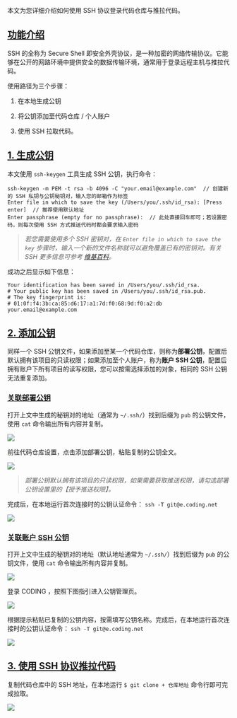 本文为您详细介绍如何使用 SSH 协议登录代码仓库与推拉代码。

## [功能介绍](#intro)

SSH 的全称为 Secure Shell 即安全外壳协议，是一种加密的网络传输协议。它能够在公开的网路环境中提供安全的数据传输环境，通常用于登录远程主机与推拉代码。

使用路径为三个步骤： 

1.  在本地生成公钥

2.  将公钥添加至代码仓库 / 个人账户

3.  使用 SSH 拉取代码。


## [1. 生成公钥](#keygen)

本文使用 `ssh-keygen` 工具生成 SSH 公钥，执行命令：

```shell
ssh-keygen -m PEM -t rsa -b 4096 -C "your.email@example.com"  // 创建新的 SSH 私钥与公钥秘钥对，输入您的邮箱作为标签
Enter file in which to save the key (/Users/you/.ssh/id_rsa): [Press enter]  // 推荐使用默认地址
Enter passphrase (empty for no passphrase):  // 此处直接回车即可；若设置密码，则每次使用 SSH 方式推送代码时都会要求输入密码
```

> *若您需要使用多个 SSH 密钥对，在 `Enter file in which to save the key` 步骤时，输入一个新的文件名称就可以避免覆盖已有的密钥对。有关 SSH 更多信息可参考 [维基百科](http://zh.wikipedia.org/zh/Secure_Shell)。*

成功之后显示如下信息：

```shell
Your identification has been saved in /Users/you/.ssh/id_rsa.
# Your public key has been saved in /Users/you/.ssh/id_rsa.pub.
# The key fingerprint is:
# 01:0f:f4:3b:ca:85:d6:17:a1:7d:f0:68:9d:f0:a2:db your.email@example.com
```

## [2. 添加公钥](#add-key)

同样一个 SSH 公钥文件，如果添加至某一个代码仓库，则称为**部署公钥**，配置后默认拥有该项目的只读权限；如果添加至个人账户，称为**账户 SSH 公钥**，配置后拥有账户下所有项目的读写权限，您可以按需选择添加的对象，相同的 SSH 公钥无法重复添加。

### [关联部署公钥](#deploy-key)

打开上文中生成的秘钥对的地址（通常为 `~/.ssh/`）找到后缀为 `pub` 的公钥文件，使用 `cat` 命令输出所有内容并复制。

![](https://help-assets.codehub.cn/enterprise/20210510170913.png)

前往代码仓库设置，点击添加部署公钥，粘贴复制的公钥全文。

![](https://help-assets.codehub.cn/enterprise/20210510172409.png)

> *部署公钥默认拥有该项目的只读权限，如果需要获取推送权限，请勾选部署公钥设置里的【授予推送权限】。*

完成后，在本地运行首次连接时的公钥认证命令： `ssh -T git@e.coding.net`

![](https://help-assets.codehub.cn/enterprise/20210511104758.png)

### [关联账户 SSH 公钥](#account-key)

打开上文中生成的秘钥对的地址（默认地址通常为 `~/.ssh/`）找到后缀为 `pub` 的公钥文件，使用 `cat` 命令输出所有内容并复制。

![](https://help-assets.codehub.cn/enterprise/20210510170913.png)

登录 CODING ，按照下图指引进入公钥管理页。

![](https://help-assets.codehub.cn/enterprise/20210511103851.png)

根据提示粘贴已复制的公钥内容，按需填写公钥名称。完成后，在本地运行首次连接时的公钥认证命令： `ssh -T git@e.coding.net`

![](https://help-assets.codehub.cn/enterprise/20210511104758.png)

## [3. 使用 SSH 协议推拉代码](#git)

复制代码仓库中的 SSH 地址，在本地运行 `$ git clone + 仓库地址` 命令行即可完成拉取。

![](https://help-assets.codehub.cn/enterprise/20210511113540.png)

